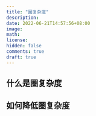 ```yaml
---
title: "圈复杂度"
description: 
date: 2022-06-21T14:57:56+08:00
image: 
math: 
license: 
hidden: false
comments: true
draft: true
---
```


## 什么是圈复杂度

## 如何降低圈复杂度
